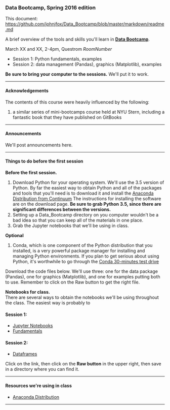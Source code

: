 ### Data Bootcamp, Spring 2016 edition  

This document:  https://github.com/johnjfox/Data_Bootcamp/blob/master/markdown/readme.md

A brief overview of the tools and skills you'll learn in **[Data Bootcamp](https://github.com/johnjfox/Data_Bootcamp#data-bootcamp)**.  

March XX and XX, 2-4pm, Questrom *RoomNumber*
* Session 1:  Python fundamentals, examples    
* Session 2:  data management (Pandas), graphics (Matplotlib), examples 

**Be sure to bring your computer to the sessions.**  We'll put it to work.  

---
#### Acknowledgements

The contents of this course were heavily influenced by the following:

1. a similar series of mini-bootcamps course held at NYU Stern, including a fantastic book that they have published on GitBooks

---
#### Announcements

We'll post announcements here.  

---
#### Things to do before the first session

**Before the first session.** 

1. Download Python for your operating system. We'll use the 3.5 version of Python. By far the easiest way to obtain Python and all of the packages and tools that you'll need is to download it and install the [Anaconda Distribution from Continuum][Anaconda]  The instructions for installing the software are on the download page. **Be sure to grab Python 3.5, since there are significant differences between the versions.** 
2. Setting up a Data_Bootcamp directory on you computer wouldn't be a bad idea so that you can keep all of the materials in one place. 
3. Grab the Jupyter notebooks that we'll be using in class.

**Optional**
1. Conda, which is one component of the Python distribution that you installed, is a very powerful package manager for installing and managing Python environments. If you plan to get serious about using Python, it's worthwhile to go through the [Conda 30-minutes test drive](http://conda.pydata.org/docs/test-drive.html)

Download the code files below.  We'll use three:  one for the data package (Pandas), one for graphics (Matplotlib), and one for examples putting both to use.  Remember to click on the Raw button to get the right file.

**Notebooks for class.**  
There are several ways to obtain the notebooks we'll be using throughout the class. The easiest way is probably to 
#### Session 1:
* [Jupyter Notebooks](http://nbviewer.jupyter.org/github/johnjfox/Data_Bootcamp/blob/master/notebooks/01a_jupyter_notebooks.ipynb) 
* [Fundamentals](http://nbviewer.jupyter.org/github/johnjfox/Data_Bootcamp/blob/master/notebooks/01b_fundamentals.ipynb) 

#### Session 2:
* [Dataframes](http://nbviewer.jupyter.org/github/johnjfox/Data_Bootcamp/blob/master/notebooks/02a_dataframes.ipynb) 

Click on the link, then click on the **Raw button** in the upper right, then save in a directory where you can find it.    

---
#### Resources we're using in class
* [Anaconda Distribution][Anaconda]

---
[Anaconda]: https://www.continuum.io/downloads
[Notebooks]: http://nbviewer.jupyter.org